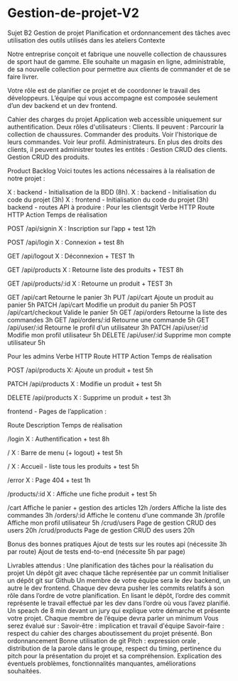 # Gestion-de-projet-V2

Sujet B2 Gestion de projet
Planification et ordonnancement des tâches avec utilisation des outils utilisés dans les ateliers
Contexte

Notre entreprise conçoit et fabrique une nouvelle collection de chaussures de sport haut de gamme. Elle souhaite un magasin en ligne, administrable, de sa nouvelle collection pour permettre aux clients de commander et de se faire livrer.

Votre rôle est de planifier ce projet et de coordonner le travail des développeurs. L’équipe qui vous accompagne est composée seulement d’un dev backend et un dev frontend.

Cahier des charges du projet
 Application web accessible uniquement sur authentification.
Deux rôles d'utilisateurs :
Clients. Il peuvent :
Parcourir la collection de chaussures.
Commander des produits.
Voir l'historique de leurs commandes.
Voir leur profil.
Administrateurs. En plus des droits des clients, il peuvent administrer toutes les entités :
Gestion CRUD des clients.
Gestion CRUD des produits.

Product Backlog
Voici toutes les actions nécessaires à la réalisation de notre projet :

X : backend - Initialisation de la BDD (8h).
X : backend - Initialisation du code du projet (3h)
X : frontend - Initialisation du code du projet (3h)
backend - routes API à produire :
Pour les clientsgit
Verbe HTTP
Route HTTP
Action
Temps de réalisation

POST
/api/signin
X : Inscription sur l’app + test
12h

POST
/api/login
X : Connexion + test
8h

GET
/api/logout
X : Déconnexion + TEST
1h

GET
/api/products
X : Retourne liste des produits + TEST
8h

GET
/api/products/:id
X : Retourne un produit + TEST
3h

GET
/api/cart
Retourne le panier
3h
PUT
/api/cart
Ajoute un produit au panier
5h
PATCH
/api/cart
Modifie un produit du panier
5h
POST
/api/cart/checkout
Valide le panier
5h
GET
/api/orders
Retourne la liste des commandes
3h
GET
/api/orders/:id
Retourne une commande
5h
GET
/api/user/:id
Retourne le profil d’un utilisateur
3h
PATCH
/api/user/:id
Modifie mon profil utilisateur
5h
DELETE
/api/user/:id
Supprime mon compte utilisateur
5h


Pour les admins
Verbe HTTP
Route HTTP
Action
Temps de réalisation

POST
/api/products
X: Ajoute un produit + test
5h

PATCH
/api/products
X : Modifie un produit + test
5h

DELETE
/api/products
X : Supprime un produit + test
3h



frontend - Pages de l’application :

Route
Description
Temps de réalisation

/login
X : Authentification + test
8h

/
X : Barre de menu (+ logout) + test
5h

/
X : Accueil - liste tous les produits + test
5h

/error
X : Page 404 + test
1h

/products/:id
X : Affiche une fiche produit + test
5h

/cart
Affiche le panier + gestion des articles
12h
/orders
Affiche la liste des commandes
3h
/orders/:id
Affiche le contenu d’une commande
3h
/profile
Affiche mon profil utilisateur
5h
/crud/users
Page de gestion CRUD des users
20h
/crud/products
Page de gestion CRUD des users
20h



Bonus des bonnes pratiques
Ajout de tests sur les routes api (nécessite 3h par route)
Ajout de tests end-to-end (nécessite 5h par page)


Livrables attendus :
Une planification des tâches pour la réalisation du projet
Un dépôt git avec chaque tâche représentée par un commit
Initialiser un dépôt git sur Github
Un membre de votre équipe sera le dev backend, un autre le dev frontend. Chaque dev devra pusher les commits relatifs à son rôle dans l’ordre de votre planification. En lisant le dépôt, l’ordre des commit représente le travail effectué par les dev dans l’ordre où vous l’avez planifié.
Un speach de 8 min devant un jury qui explique votre démarche et présente votre projet.
Chaque membre de l’équipe devra parler un minimum
Vous serez évalué sur :
Savoir-être : implication et travail d'équipe
Savoir-faire :
respect du cahier des charges
aboutissement du projet présenté.
Bon ordonnancement
Bonne utilisation de git
Pitch : expression orale , distribution de la parole dans le groupe, respect du timing, pertinence du pitch pour la présentation du projet et sa compréhension.
Explication des éventuels problèmes, fonctionnalités manquantes, améliorations souhaitées.
